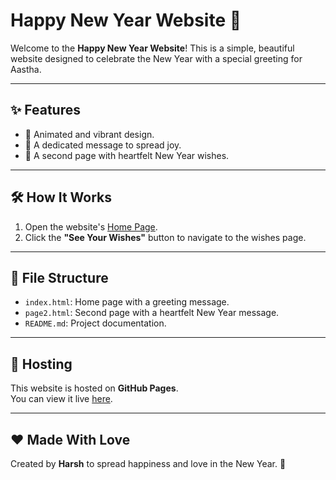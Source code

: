 # Happy New Year Website 🎉

Welcome to the **Happy New Year Website**! This is a simple, beautiful website designed to celebrate the New Year with a special greeting for Aastha.

---

## ✨ Features

- 🌈 Animated and vibrant design.
- 🎉 A dedicated message to spread joy.
- 💌 A second page with heartfelt New Year wishes.

---

## 🛠️ How It Works

1. Open the website's [Home Page](https://<your-username>.github.io/HappyNewYearWebsite/).
2. Click the **"See Your Wishes"** button to navigate to the wishes page.

---

## 📂 File Structure

- `index.html`: Home page with a greeting message.
- `page2.html`: Second page with a heartfelt New Year message.
- `README.md`: Project documentation.

---

## 🚀 Hosting

This website is hosted on **GitHub Pages**.  
You can view it live [here](https://<your-username>.github.io/HappyNewYearWebsite/).

---

## ❤️ Made With Love

Created by **Harsh** to spread happiness and love in the New Year. 💖
